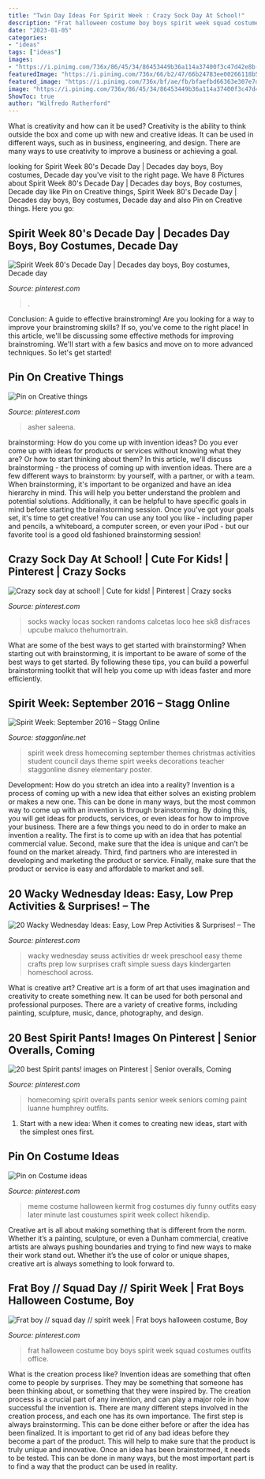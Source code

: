 ```yaml
---
title: "Twin Day Ideas For Spirit Week : Crazy Sock Day At School!"
description: "Frat halloween costume boy boys spirit week squad costumes outfits office"
date: "2023-01-05"
categories:
- "ideas"
tags: ["ideas"]
images:
- "https://i.pinimg.com/736x/86/45/34/86453449b36a114a37400f3c47d42e8b--homecoming-week-homecoming-ideas.jpg"
featuredImage: "https://i.pinimg.com/736x/66/b2/47/66b24783ee00266118b5a0be8a4e12df.jpg"
featured_image: "https://i.pinimg.com/736x/bf/ae/fb/bfaefbd66363e307e7dd0e00400fe0c6.jpg"
image: "https://i.pinimg.com/736x/86/45/34/86453449b36a114a37400f3c47d42e8b--homecoming-week-homecoming-ideas.jpg"
ShowToc: true
author: "Wilfredo Rutherford"
---
```



What is creativity and how can it be used?
Creativity is the ability to think outside the box and come up with new and creative ideas. It can be used in different ways, such as in business, engineering, and design. There are many ways to use creativity to improve a business or achieving a goal.

	

		
looking for Spirit Week 80&#039;s Decade Day | Decades day boys, Boy costumes, Decade day you've visit to the right page. We have 8 Pictures about Spirit Week 80&#039;s Decade Day | Decades day boys, Boy costumes, Decade day like Pin on Creative things, Spirit Week 80&#039;s Decade Day | Decades day boys, Boy costumes, Decade day and also Pin on Creative things. Here you go:
		
    
## Spirit Week 80&#039;s Decade Day | Decades Day Boys, Boy Costumes, Decade Day

<img loading=lazy src="https://i.pinimg.com/736x/5e/b9/08/5eb908945983c53da79781460f606050.jpg" onerror="this.onerror=null;this.src='https://tse2.mm.bing.net/th?id=OIP.jy_KcVYDs72afRXbXnrPMwHaJ3&amp;pid=15.1';" alt="Spirit Week 80&#039;s Decade Day | Decades day boys, Boy costumes, Decade day">

_Source: pinterest.com_

>. 

	

Conclusion: A guide to effective brainstroming!
Are you looking for a way to improve your brainstroming skills? If so, you've come to the right place! In this article, we'll be discussing some effective methods for improving brainstroming. We'll start with a few basics and move on to more advanced techniques. So let's get started!

    
## Pin On Creative Things

<img loading=lazy src="https://i.pinimg.com/736x/68/3b/43/683b4322fd4664b498af9c0d52474774--homecoming-week-homecoming-ideas.jpg" onerror="this.onerror=null;this.src='https://tse2.mm.bing.net/th?id=OIP.sDSqrEKuCARPhPUIg2204AHaJ3&amp;pid=15.1';" alt="Pin on Creative things">

_Source: pinterest.com_

>asher saleena. 

	

brainstorming: How do you come up with invention ideas?
Do you ever come up with ideas for products or services without knowing what they are? Or how to start thinking about them? In this article, we'll discuss brainstorming - the process of coming up with invention ideas.
There are a few different ways to brainstorm: by yourself, with a partner, or with a team. When brainstorming, it's important to be organized and have an idea hierarchy in mind. This will help you better understand the problem and potential solutions. Additionally, it can be helpful to have specific goals in mind before starting the brainstorming session. Once you've got your goals set, it's time to get creative! You can use any tool you like - including paper and pencils, a whiteboard, a computer screen, or even your iPod - but our favorite tool is a good old fashioned brainstorming session!

    
## Crazy Sock Day At School! | Cute For Kids! | Pinterest | Crazy Socks

<img loading=lazy src="https://i.pinimg.com/564x/3a/5b/d2/3a5bd22797547914f7d5e0f9ad555468--silly-socks-day-crazy-socks-diy-kids.jpg?b=t" onerror="this.onerror=null;this.src='https://tse2.mm.bing.net/th?id=OIP.N7SwoXRGOmdxFgg-nxwodAHaNK&amp;pid=15.1';" alt="Crazy sock day at school! | Cute for kids! | Pinterest | Crazy socks">

_Source: pinterest.com_

>socks wacky locas socken randoms calcetas loco hee sk8 disfraces upcube maluco thehumortrain. 

	

What are some of the best ways to get started with brainstorming?
When starting out with brainstorming, it is important to be aware of some of the best ways to get started. By following these tips, you can build a powerful brainstorming toolkit that will help you come up with ideas faster and more efficiently.

    
## Spirit Week: September 2016 – Stagg Online

<img loading=lazy src="https://staggonline.net/wp-content/uploads/2016/09/spirit-week-sep_15962586_fcc8d9116bf7906cca089a84c86d4200110ce9ec.png" onerror="this.onerror=null;this.src='https://tse2.mm.bing.net/th?id=OIP.g-dzx4qtWjSXZlR3bl1ScgHaMj&amp;pid=15.1';" alt="Spirit Week: September 2016 – Stagg Online">

_Source: staggonline.net_

>spirit week dress homecoming september themes christmas activities student council days theme spirt weeks decorations teacher staggonline disney elementary poster. 

	

Development: How do you stretch an idea into a reality?
Invention is a process of coming up with a new idea that either solves an existing problem or makes a new one. This can be done in many ways, but the most common way to come up with an invention is through brainstorming. By doing this, you will get ideas for products, services, or even ideas for how to improve your business.
There are a few things you need to do in order to make an invention a reality. The first is to come up with an idea that has potential commercial value. Second, make sure that the idea is unique and can’t be found on the market already. Third, find partners who are interested in developing and marketing the product or service. Finally, make sure that the product or service is easy and affordable to market and sell.

    
## 20 Wacky Wednesday Ideas: Easy, Low Prep Activities &amp; Surprises! – The

<img loading=lazy src="https://i.pinimg.com/736x/bf/ae/fb/bfaefbd66363e307e7dd0e00400fe0c6.jpg" onerror="this.onerror=null;this.src='https://tse4.mm.bing.net/th?id=OIP.uizJhVlxQ05ytcyx-g-XqQHaLG&amp;pid=15.1';" alt="20 Wacky Wednesday Ideas: Easy, Low Prep Activities &amp; Surprises! – The">

_Source: pinterest.com_

>wacky wednesday seuss activities dr week preschool easy theme crafts prep low surprises craft simple suess days kindergarten homeschool across. 

	

What is creative art?
Creative art is a form of art that uses imagination and creativity to create something new. It can be used for both personal and professional purposes. There are a variety of creative forms, including painting, sculpture, music, dance, photography, and design.

    
## 20 Best Spirit Pants! Images On Pinterest | Senior Overalls, Coming

<img loading=lazy src="https://i.pinimg.com/736x/86/45/34/86453449b36a114a37400f3c47d42e8b--homecoming-week-homecoming-ideas.jpg" onerror="this.onerror=null;this.src='https://tse2.mm.bing.net/th?id=OIP.KjNyYFkfgB6_Qkc4zgwiIQHaJ4&amp;pid=15.1';" alt="20 best Spirit pants! images on Pinterest | Senior overalls, Coming">

_Source: pinterest.com_

>homecoming spirit overalls pants senior week seniors coming paint luanne humphrey outfits. 

	

1. Start with a new idea: When it comes to creating new ideas, start with the simplest ones first.

    
## Pin On Costume Ideas

<img loading=lazy src="https://i.pinimg.com/736x/0d/74/ea/0d74ea49dec525601c9ade8fb721096c--meme-costume-costume-ideas.jpg" onerror="this.onerror=null;this.src='https://tse2.mm.bing.net/th?id=OIP.StnKOlmcqyoyM8mf-c-rmgHaJ3&amp;pid=15.1';" alt="Pin on Costume ideas">

_Source: pinterest.com_

>meme costume halloween kermit frog costumes diy funny outfits easy later minute last coustumes spirit week collect hikendip. 

	

Creative art is all about making something that is different from the norm. Whether it’s a painting, sculpture, or even a Dunham commercial, creative artists are always pushing boundaries and trying to find new ways to make their work stand out. Whether it’s the use of color or unique shapes, creative art is always something to look forward to.

    
## Frat Boy // Squad Day // Spirit Week | Frat Boys Halloween Costume, Boy

<img loading=lazy src="https://i.pinimg.com/736x/66/b2/47/66b24783ee00266118b5a0be8a4e12df.jpg" onerror="this.onerror=null;this.src='https://tse3.mm.bing.net/th?id=OIP.z34BGN6y17eXpfrmWKeWGwHaK5&amp;pid=15.1';" alt="Frat boy // squad day // spirit week | Frat boys halloween costume, Boy">

_Source: pinterest.com_

>frat halloween costume boy boys spirit week squad costumes outfits office. 

	

What is the creation process like?
Invention ideas are something that often come to people by surprises. They may be something that someone has been thinking about, or something that they were inspired by. The creation process is a crucial part of any invention, and can play a major role in how successful the invention is. There are many different steps involved in the creation process, and each one has its own importance. 
The first step is always brainstorming. This can be done either before or after the idea has been finalized. It is important to get rid of any bad ideas before they become a part of the product. This will help to make sure that the product is truly unique and innovative. Once an idea has been brainstormed, it needs to be tested. This can be done in many ways, but the most important part is to find a way that the product can be used in reality.

